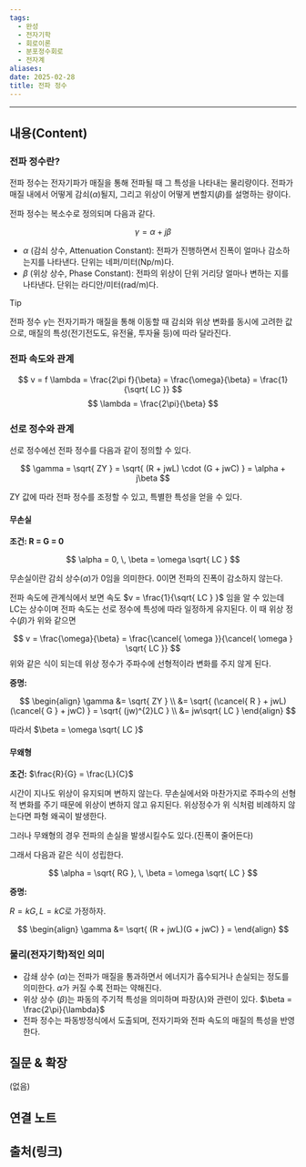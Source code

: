 ```yaml
---
tags:
  - 완성
  - 전자기학
  - 회로이론
  - 분포정수회로
  - 전자계
aliases: 
date: 2025-02-28
title: 전파 정수
---
```


---

## 내용(Content)

### 전파 정수란?

전파 정수는 전자기파가 매질을 통해 전파될 때 그 특성을 나타내는 물리량이다. 전파가 매질 내에서 어떻게 감쇠($\alpha$)될지, 그리고 위상이 어떻게 변할지($\beta$)를 설명하는 량이다. 

전파 정수는 복소수로 정의되며 다음과 같다.

$$
\gamma = \alpha + j\beta
$$

- $\alpha$ (감쇠 상수, Attenuation Constant): 전파가 진행하면서 진폭이 얼마나 감소하는지를 나타낸다. 단위는 네퍼/미터(Np/m)다. 
- $\beta$ (위상 상수, Phase Constant): 전파의 위상이 단위 거리당 얼마나 변하는 지를 나타낸다. 단위는 라디안/미터(rad/m)다.

>[!tip]
>전파 정수 $\gamma$는 전자기파가 매질을 통해 이동할 때 감쇠와 위상 변화를 동시에 고려한 값으로, 매질의 특성(전기전도도, 유전율, 투자율 등)에 따라 달라진다.

### 전파 속도와 관계

$$
v = f \lambda = \frac{2\pi f}{\beta} = \frac{\omega}{\beta} = \frac{1}{\sqrt{ LC }}
$$
$$
\lambda = \frac{2\pi}{\beta}
$$



### 선로 정수와 관계

선로 정수에선 전파 정수를 다음과 같이 정의할 수 있다.

$$
\gamma = \sqrt{ ZY } = \sqrt{ (R + jwL) \cdot (G + jwC) } = \alpha + j\beta
$$

ZY 값에 따라 전파 정수를 조정할 수 있고, 특별한 특성을 얻을 수 있다.

#### 무손실

**조건: R = G = 0**

$$
\alpha = 0, \, \beta = \omega \sqrt{ LC }
$$

무손실이란 감쇠 상수($\alpha$)가 0임을 의미한다. 0이면 전파의 진폭이 감소하지 않는다.

전파 속도에 관계식에서 보면 속도 $v = \frac{1}{\sqrt{ LC } }$ 임을 알 수 있는데 LC는 상수이며 전파 속도는 선로 정수에 특성에 따라 일정하게 유지된다. 이 때 위상 정수($\beta$)가 위와 같으면 

$$
v = \frac{\omega}{\beta} = \frac{\cancel{ \omega }}{\cancel{ \omega } \sqrt{ LC }}
$$
위와 같은 식이 되는데 위상 정수가 주파수에 선형적이라 변화를 주지 않게 된다.

**증명:**

$$
\begin{align}
\gamma &= \sqrt{ ZY } \\
&= \sqrt{ (\cancel{ R } + jwL)(\cancel{ G } + jwC) } = \sqrt{ (jw)^{2}LC } \\
&= jw\sqrt{ LC }
\end{align}
$$

따라서 $\beta = \omega \sqrt{ LC }$

#### 무왜형

**조건:** $\frac{R}{G} = \frac{L}{C}$

시간이 지나도 위상이 유지되며 변하지 않는다. 무손실에서와 마찬가지로 주파수의 선형적 변화를 주기 때문에 위상이 변하지 않고 유지된다. 위상정수가 위 식처럼 비례하지 않는다면 파형 왜곡이 발생한다.

그러나 무왜형의 경우 전파의 손실을 발생시킬수도 있다.(진폭이 줄어든다)

그래서 다음과 같은 식이 성립한다.

$$
\alpha = \sqrt{ RG }, \, \beta = \omega \sqrt{ LC }
$$


**증명:**

$R = kG, L = kC$로 가정하자.

$$
\begin{align}
\gamma &= \sqrt{ (R + jwL)(G + jwC) } = 
\end{align}
$$


### 물리(전자기학)적인 의미

- 감쇄 상수 ($\alpha$)는 전파가 매질을 통과하면서 에너지가 흡수되거나 손실되는 정도를 의미한다. $\alpha$가 커질 수록 전파는 약해진다.
- 위상 상수 ($\beta$)는 파동의 주기적 특성을 의미하며 파장($\lambda$)와 관련이 있다. $\beta = \frac{2\pi}{\lambda}$
- 전파 정수는 파동방정식에서 도출되며, 전자기파와 전파 속도의 매질의 특성을 반영한다.



## 질문 & 확장

(없음)

## 연결 노트



## 출처(링크)





